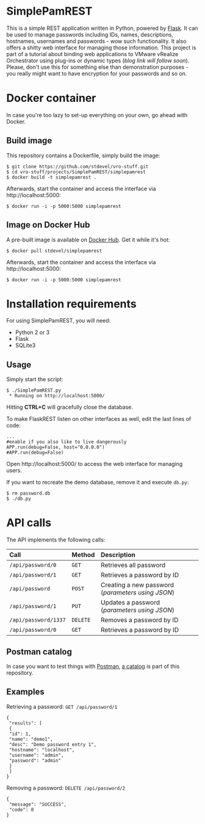 # SimplePamREST
This is a simple REST application written in Python, powered by [Flask](http://flask.pocoo.org). It can be used to manage passwords including IDs, names, descriptions, hostnames, usernames and passwords - wow such functionality. It also offers a shitty web interface for managing those information. This project is part of a tutorial about binding web applications to VMware vRealize Orchestrator using plug-ins or dynamic types (*blog link will follow soon*).
Please, don't use this for something else than demonstration purposes - you really might want to have encryption for your passwords and so on.

# Docker container
In case you're too lazy to set-up everything on your own, go ahead with Docker.

## Build image
This repository contains a Dockerfile, simply build the image:
```
$ git clone https://github.com/stdevel/vro-stuff.git
$ cd vro-stuff/projects/SimplePamREST/simplepamrest
$ docker build -t simplepamrest .
```

Afterwards, start the container and access the interface via http://localhost:5000:
```
$ docker run -i -p 5000:5000 simplepamrest
```

## Image on Docker Hub
A pre-built image is available on [Docker Hub](https://hub.docker.com/r/stdevel/simplepamrest/). Get it while it's hot:
```
$ docker pull stdevel/simplepamrest
```

Afterwards, start the container and access the interface via http://localhost:5000:
```
$ docker run -i -p 5000:5000 simplepamrest
```

# Installation requirements
For using SimplePamREST, you will need:
- Python 2 or 3
- Flask
- SQLite3

## Usage
Simply start the script:
```
$ ./SimplePamREST.py
 * Running on http://localhost:5000/
 ```

Hitting **CTRL+C** will gracefully close the database.

To make FlaskREST listen on other interfaces as well, edit the last lines of code:
```
...
#enable if you also like to live dangerously
APP.run(debug=False, host="0.0.0.0")
#APP.run(debug=False)
```

Open http://localhost:5000/ to access the web interface for managing users.

If you want to recreate the demo database, remove it and execute ``db.py``:
```
$ rm password.db
$ ./db.py
```

# API calls
The API implements the following calls:

| Call | Method | Description |
|:-----|:-------|:------------|
| ``/api/password/0`` | ``GET`` | Retrieves all password |
| ``/api/password/1`` | ``GET`` | Retrieves a password by ID |
| ``/api/password`` | ``POST`` | Creating a new password (*parameters using JSON*) |
| ``/api/password/1`` | ``PUT`` | Updates a password (*parameters using JSON*) |
| ``/api/password/1337`` | ``DELETE`` | Removes a password by ID |
| ``/api/password/0`` | ``GET`` | Retrieves a password by ID |

## Postman catalog
In case you want to test things with [Postman](https://getpostman.com), [a catalog](SimplePamREST.postman_collection.json) is part of this repository.

## Examples
Retrieving a password: ``GET /api/password/1``
```
{
 "results": [
 {
 "id": 1,
 "name": "demo1",
 "desc": "Demo password entry 1",
 "hostname": "localhost",
 "username": "admin",
 "password": "admin"
 }
 ]
}
```

Removing a password: ``DELETE /api/password/2``
```
{
 "message": "SUCCESS",
 "code": 0
}
```
